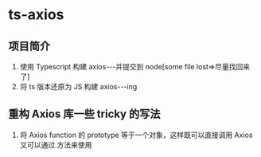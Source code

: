 # ts-axios

## 项目简介

1. 使用 Typescript 构建 axios---并提交到 node[some file lost=>尽量找回来了]
2. 将 ts 版本还原为 JS 构建 axios---ing

## 重构 Axios 库一些 tricky 的写法

1. 将 Axios function 的 prototype 等于一个对象，这样既可以直接调用 Axios 又可以通过.方法来使用
